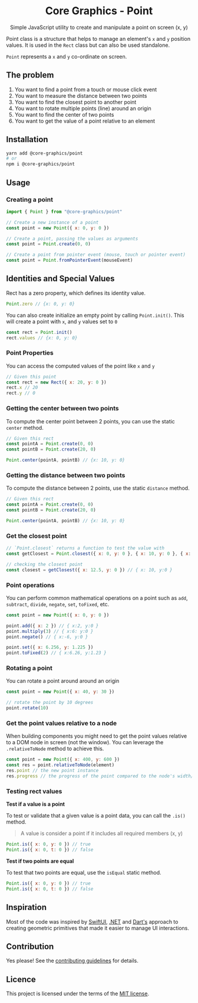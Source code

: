 <div align="center">
    <h1>Core Graphics - Point</h1>
    <p>Simple JavaScript utility to create and manipulate a point on screen (x, y)</p>
</div>

Point class is a structure that helps to manage an element's `x` and `y` position values. It is used in the `Rect` class
but can also be used standalone.

`Point` represents a `x` and `y` co-ordinate on screen.

## The problem

1. You want to find a point from a touch or mouse click event
2. You want to measure the distance between two points
3. You want to find the closest point to another point
4. You want to rotate multiple points (line) around an origin
5. You want to find the center of two points
6. You want to get the value of a point relative to an element

## Installation

```sh
yarn add @core-graphics/point
# or
npm i @core-graphics/point
```

## Usage

### Creating a point

```jsx
import { Point } from "@core-graphics/point"

// Create a new instance of a point
const point = new Point({ x: 0, y: 0 })

// Create a point, passing the values as arguments
const point = Point.create(0, 0)

// Create a point from pointer event (mouse, touch or pointer event)
const point = Point.fromPointerEvent(mouseEvent)
```

## Identities and Special Values

Rect has a zero property, which defines its identity value.

```js
Point.zero // {x: 0, y: 0}
```

You can also create initialize an empty point by calling `Point.init()`. This will create a point with `x`, and `y`
values set to `0`

```js
const rect = Point.init()
rect.values // {x: 0, y: 0}
```

### Point Properties

You can access the computed values of the point like `x` and `y`

```js
// Given this point
const rect = new Rect({ x: 20, y: 0 })
rect.x // 20
rect.y // 0
```

### Getting the center between two points

To compute the center point between 2 points, you can use the static `center` method.

```js
// Given this rect
const pointA = Point.create(0, 0)
const pointB = Point.create(20, 0)

Point.center(pointA, pointB) // {x: 10, y: 0}
```

### Getting the distance between two points

To compute the distance between 2 points, use the static `distance` method.

```js
// Given this rect
const pointA = Point.create(0, 0)
const pointB = Point.create(20, 0)

Point.center(pointA, pointB) // {x: 10, y: 0}
```

### Get the closest point

```js
// `Point.closest` returns a function to test the value with
const getClosest = Point.closest({ x: 0, y: 0 }, { x: 10, y: 0 }, { x: 30, y: 0 })

// checking the closest point
const closest = getClosest({ x: 12.5, y: 0 }) // { x: 10, y:0 }
```

### Point operations

You can perform common mathematical operations on a point such as `add`, `subtract`, `divide`, `negate`, `set`,
`toFixed`, etc.

```js
const point = new Point({ x: 0, y: 0 })

point.add({ x: 2 }) // { x:2, y:0 }
point.multiply(3) // { x:6: y:0 }
point.negate() // { x:-6, y:0 }

point.set({ x: 6.256, y: 1.225 })
point.toFixed(2) // { x:6.26, y:1.23 }
```

### Rotating a point

You can rotate a point around around an origin

```js
const point = new Point({ x: 40, y: 30 })

// rotate the point by 10 degrees
point.rotate(10)
```

### Get the point values relative to a node

When building components you might need to get the point values relative to a DOM node in screen (not the window). You
can leverage the `.relativeToNode` method to achieve this.

```js
const point = new Point({ x: 400, y: 600 })
const res = point.relativeToNode(element)
res.point // the new point instance
res.progress // the progress of the point compared to the node's width/height
```

### Testing rect values

**Test if a value is a point**

To test or validate that a given value is a point data, you can call the `.is()` method.

> A value is consider a point if it includes all required members (x, y)

```js
Point.is({ x: 0, y: 0 }) // true
Point.is({ x: 0, t: 0 }) // false
```

**Test if two points are equal**

To test that two points are equal, use the `isEqual` static method.

```js
Point.is({ x: 0, y: 0 }) // true
Point.is({ x: 0, t: 0 }) // false
```

## Inspiration

Most of the code was inspired by [SwiftUI](https://developer.apple.com/documentation/coregraphics/cgpoint),
[.NET](https://docs.microsoft.com/en-us/dotnet/api/coregraphics.cgpoint?view=xamarin-ios-sdk-12) and
[Dart's](https://api.dart.dev/stable/2.12.4/dart-math/Point-class.html) approach to creating geometric primitives that
made it easier to manage UI interactions.

## Contribution

Yes please! See the [contributing guidelines](https://github.com/chakra-ui/core/blob/main/CONTRIBUTING.md) for details.

## Licence

This project is licensed under the terms of the [MIT license](https://github.com/chakra-ui/core/blob/main/LICENSE).
